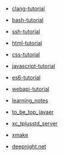 <!-- sidebar -->

* [clang-tutorial](/clang-tutorial/)

* [bash-tutorial](/bash-tutorial/)

* [ssh-tutorial](/ssh-tutorial/)

* [html-tutorial](/html-tutorial/)

* [css-tutorial](/css-tutorial/)

* [javascript-tutorial](/javascript-tutorial/)

* [es6-tutorial](/es6-tutorial/)

* [webapi-tutorial](/webapi-tutorial/)

* [learning_notes](/learning_notes/)

* [to_be_top_javaer](/to_be_top_javaer/)

* [xc_tplusstd_server](/xc_tplusstd_server/)

<!-- * [cute_framework](/cute_framework/) -->

* [xmake](/xmake/)

* [deepnight.net](/deepnight.net/)

<!-- * [rizz](/rizz/) -->

<!-- * [test](/test/) -->
